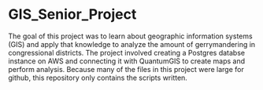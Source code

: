 # GIS_Senior_Project
The goal of this project was to learn about geographic information systems (GIS) and apply that knowledge to analyze the amount of gerrymandering in congressional districts.
The project involved creating a Postgres databse instance on AWS and connecting it with QuantumGIS to create maps and perform analysis.
Because many of the files in this project were large for github, this repository only contains the scripts written.
